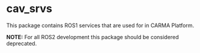 # cav_srvs

This package contains ROS1 services that are used for in CARMA Platform.

**NOTE:** For all ROS2 development this package should be considered deprecated. 